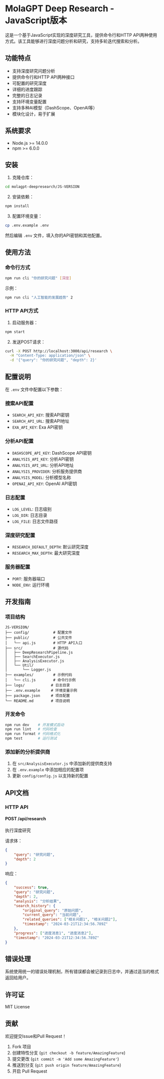 # MolaGPT Deep Research - JavaScript版本

这是一个基于JavaScript实现的深度研究工具，提供命令行和HTTP API两种使用方式。该工具能够进行深度问题分析和研究，支持多轮迭代搜索和分析。

## 功能特点

- 支持深度研究问题分析
- 提供命令行和HTTP API两种接口
- 可配置的研究深度
- 详细的进度跟踪
- 完整的日志记录
- 支持环境变量配置
- 支持多种AI模型（DashScope、OpenAI等）
- 模块化设计，易于扩展

## 系统要求

- Node.js >= 14.0.0
- npm >= 6.0.0

## 安装

1. 克隆仓库：
```bash
cd molagpt-deepresearch/JS-VERSION
```

2. 安装依赖：
```bash
npm install
```

3. 配置环境变量：
```bash
cp .env.example .env
```
然后编辑 `.env` 文件，填入你的API密钥和其他配置。

## 使用方法

### 命令行方式

```bash
npm run cli "你的研究问题" [深度]
```

示例：
```bash
npm run cli "人工智能的发展趋势" 2
```

### HTTP API方式

1. 启动服务器：
```bash
npm start
```

2. 发送POST请求：
```bash
curl -X POST http://localhost:3000/api/research \
  -H "Content-Type: application/json" \
  -d '{"query": "你的研究问题", "depth": 2}'
```

## 配置说明

在 `.env` 文件中配置以下参数：

### 搜索API配置
- `SEARCH_API_KEY`: 搜索API密钥
- `SEARCH_API_URL`: 搜索API地址
- `EXA_API_KEY`: Exa API密钥

### 分析API配置
- `DASHSCOPE_API_KEY`: DashScope API密钥
- `ANALYSIS_API_KEY`: 分析API密钥
- `ANALYSIS_API_URL`: 分析API地址
- `ANALYSIS_PROVIDER`: 分析服务提供商
- `ANALYSIS_MODEL`: 分析模型名称
- `OPENAI_API_KEY`: OpenAI API密钥

### 日志配置
- `LOG_LEVEL`: 日志级别
- `LOG_DIR`: 日志目录
- `LOG_FILE`: 日志文件路径

### 深度研究配置
- `RESEARCH_DEFAULT_DEPTH`: 默认研究深度
- `RESEARCH_MAX_DEPTH`: 最大研究深度

### 服务器配置
- `PORT`: 服务器端口
- `NODE_ENV`: 运行环境

## 开发指南

### 项目结构
```
JS-VERSION/
├── config/           # 配置文件
├── public/           # 公共文件
│   └── api.js        # HTTP API入口
├── src/              # 源代码
│   ├── DeepResearchPipeline.js
│   ├── SearchExecutor.js
│   ├── AnalysisExecutor.js
│   └── Util/
│       └── Logger.js
├── examples/         # 示例代码
│   └── cli.js        # 命令行示例
├── logs/            # 日志目录
├── .env.example     # 环境变量示例
├── package.json     # 项目配置
└── README.md        # 项目说明
```

### 开发命令
```bash
npm run dev    # 开发模式启动
npm run lint   # 代码检查
npm run format # 代码格式化
npm test       # 运行测试
```

### 添加新的分析提供商
1. 在 `src/AnalysisExecutor.js` 中添加新的提供商支持
2. 在 `.env.example` 中添加相应的配置项
3. 更新 `config/config.js` 以支持新的配置

## API文档

### HTTP API

#### POST /api/research
执行深度研究

请求体：
```json
{
    "query": "研究问题",
    "depth": 2
}
```

响应：
```json
{
    "success": true,
    "query": "研究问题",
    "depth": 2,
    "analysis": "分析结果",
    "search_history": {
        "original_query": "原始问题",
        "current_query": "当前问题",
        "related_queries": ["相关问题1", "相关问题2"],
        "timestamp": "2024-03-21T12:34:56.789Z"
    },
    "progress": ["进度消息1", "进度消息2"],
    "timestamp": "2024-03-21T12:34:56.789Z"
}
```

## 错误处理

系统使用统一的错误处理机制，所有错误都会被记录到日志中，并通过适当的格式返回给用户。

## 许可证

MIT License

## 贡献

欢迎提交Issue和Pull Request！

1. Fork 项目
2. 创建特性分支 (`git checkout -b feature/AmazingFeature`)
3. 提交更改 (`git commit -m 'Add some AmazingFeature'`)
4. 推送到分支 (`git push origin feature/AmazingFeature`)
5. 开启 Pull Request 